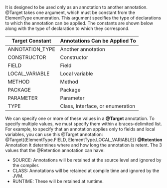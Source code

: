 It is designed to be used only as an annotation to another annotation. @Target takes one argument,
which must be constant from the ElementType enumeration. This argument specifies the type of
declarations to which the annotation can be applied. The constants are shown below along with the
type of declaration to which they correspond.

| Target Constant | Annotations Can be Applied To    |
| --------------- | -------------------------------- |
| ANNOTATION_TYPE | Another annotation               |
| CONSTRUCTOR     | Constructor                      |
| FIELD           | Field                            |
| LOCAL_VARIABLE  | Local variable                   |
| METHOD          | Method                           |
| PACKAGE         | Package                          |
| PARAMETER       | Parameter                        |
| TYPE            | Class, Interface, or enumeration |

We can specify one or more of these values in a **@Target** annotation. To specify multiple values,
we must specify them within a braces-delimited list. For example, to specify that an annotation
applies only to fields and local variables, you can use this @Target annotation:
@Target({ElementType.FIELD, ElementType.LOCAL_VARIABLE}) **@Retention** Annotation It determines
where and how long the annotation is retent. The 3 values that the @Retention annotation can have:

- SOURCE: Annotations will be retained at the source level and ignored by the compiler.
- CLASS: Annotations will be retained at compile time and ignored by the JVM.
- RUNTIME: These will be retained at runtime.
